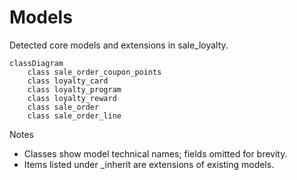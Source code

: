 # Models

Detected core models and extensions in sale_loyalty.

```mermaid
classDiagram
    class sale_order_coupon_points
    class loyalty_card
    class loyalty_program
    class loyalty_reward
    class sale_order
    class sale_order_line
```

Notes
- Classes show model technical names; fields omitted for brevity.
- Items listed under _inherit are extensions of existing models.
